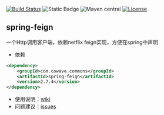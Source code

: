 [![Build Status](https://github.com/cowave5/spring-feign/actions/workflows/maven.yml/badge.svg?branch=master)](https://github.com/cowave5/spring-feign/actions)
![Static Badge](https://img.shields.io/badge/Java-17-brightgreen)
![Maven central](https://img.shields.io/badge/maven--central-2.7.4-brightgreen)
[![License](https://img.shields.io/badge/license-Apache--2.0-brightgreen)](http://www.apache.org/licenses/LICENSE-2.0.txt)

## spring-feign

一个Http调用客户端，依赖netflix feign实现，方便在spring中声明

- 依赖

```xml
<dependency>
    <groupId>com.cowave.commons</groupId>
    <artifactId>spring-feign</artifactId>
    <version>2.7.4</version>
</dependency>
```

- 使用说明：[wiki](https://github.com/cowave5/spring-feign/wiki/%E4%BD%BF%E7%94%A8%E8%AF%B4%E6%98%8E)
- 问题建议：[issues](https://github.com/cowave5/spring-feign/issues)
